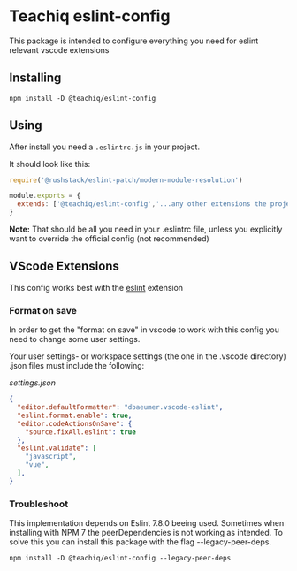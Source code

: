 # Teachiq eslint-config

This package is intended to configure everything you need for eslint relevant vscode extensions

## Installing

`npm install -D @teachiq/eslint-config`

## Using

After install you need a `.eslintrc.js` in your project. 

It should look like this:
```js
require('@rushstack/eslint-patch/modern-module-resolution')

module.exports = {
  extends: ['@teachiq/eslint-config','...any other extensions the project needs'],
}
```

**Note:** That should be all you need in your .eslintrc file, unless you explicitly want to override the official config (not recommended)

## VScode Extensions

This config works best with the [eslint](https://marketplace.visualstudio.com/items?itemName=dbaeumer.vscode-eslint) extension

### Format on save

In order to get the "format on save" in vscode to work with this config you need to change some user settings.

Your user settings- or workspace settings (the one in the .vscode directory) .json files must include the following:

_settings.json_

```json
{
  "editor.defaultFormatter": "dbaeumer.vscode-eslint",
  "eslint.format.enable": true,
  "editor.codeActionsOnSave": {
    "source.fixAll.eslint": true
  },
  "eslint.validate": [
    "javascript",
    "vue",
  ],
}
```

### Troubleshoot

This implementation depends on Eslint 7.8.0 beeing used. Sometimes when installing with NPM 7 the peerDependencies is not working as intended. To solve this you can install this package with the flag --legacy-peer-deps.

```
npm install -D @teachiq/eslint-config --legacy-peer-deps
```


